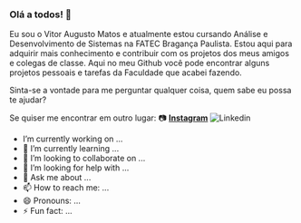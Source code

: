### Olá a todos! 👋

  Eu sou o Vitor Augusto Matos e atualmente estou cursando Análise e Desenvolvimento de Sistemas na FATEC Bragança Paulista. 
  Estou aqui para adquirir mais conhecimento e contribuir com os projetos dos meus amigos e colegas de classe.
  Aqui no meu Github você pode encontrar alguns projetos pessoais e tarefas da Faculdade que acabei fazendo.
  
  Sinta-se a vontade para me perguntar qualquer coisa, quem sabe eu possa te ajudar? 
  
  Se quiser me encontrar em outro lugar:
  📷 [**Instagram**](https://www.instagram.com/vittorr_mattoss/)
  ![Linkedin](https://images.app.goo.gl/r7NUtXDxaimVPx2U7)
- I’m currently working on ...
- 🌱 I’m currently learning ...
- 👯 I’m looking to collaborate on ...
- 🤔 I’m looking for help with ...
- 💬 Ask me about ...
- 📫 How to reach me: ...
- 😄 Pronouns: ...
- ⚡ Fun fact: ...

